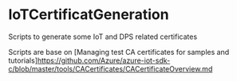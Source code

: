 # IoTCertificatGeneration
Scripts to generate some IoT and DPS related certificates

Scripts are base on [Managing test CA certificates for samples and tutorials]https://github.com/Azure/azure-iot-sdk-c/blob/master/tools/CACertificates/CACertificateOverview.md
